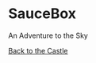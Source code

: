 # SauceBox
An Adventure to the Sky

<canvas id="myCanvas" width="400px" height="600px"></canvas>

<script src="game.js"></script>

[Back to the Castle](https://whcampbell.github.io/Ivys-Castle/)

